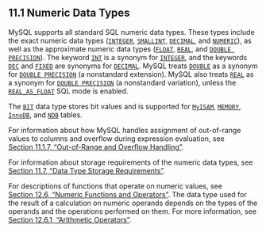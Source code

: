 ## 11.1 Numeric Data Types

MySQL supports all standard SQL numeric data types. These types include the exact numeric data types ([`INTEGER`](integer-types.md), [`SMALLINT`](integer-types.md), [`DECIMAL`](fixed-point-types.md), and [`NUMERIC`](fixed-point-types.md)), as well as the approximate numeric data types ([`FLOAT`](floating-point-types.md), [`REAL`](floating-point-types.md), and [`DOUBLE PRECISION`](floating-point-types.md)). The keyword [`INT`](integer-types.md) is a synonym for [`INTEGER`](integer-types.md), and the keywords [`DEC`](fixed-point-types.md) and [`FIXED`](fixed-point-types.md) are synonyms for [`DECIMAL`](fixed-point-types.md). MySQL treats [`DOUBLE`](floating-point-types.md) as a synonym for [`DOUBLE PRECISION`](floating-point-types.md) (a nonstandard extension). MySQL also treats [`REAL`](floating-point-types.md) as a synonym for [`DOUBLE PRECISION`](floating-point-types.md) (a nonstandard variation), unless the [`REAL_AS_FLOAT`](sql-mode.md#sqlmode_real_as_float) SQL mode is enabled.

The [`BIT`](bit-type.md) data type stores bit values and is supported for [`MyISAM`](myisam-storage-engine.md), [`MEMORY`](memory-storage-engine.md), [`InnoDB`](innodb-storage-engine.md), and [`NDB`](mysql-cluster.md) tables.

For information about how MySQL handles assignment of out-of-range values to columns and overflow during expression evaluation, see [Section 11.1.7, “Out-of-Range and Overflow Handling”](out-of-range-and-overflow.md).

For information about storage requirements of the numeric data types, see [Section 11.7, “Data Type Storage Requirements”](storage-requirements.md).

For descriptions of functions that operate on numeric values, see [Section 12.6, “Numeric Functions and Operators”](numeric-functions.md). The data type used for the result of a calculation on numeric operands depends on the types of the operands and the operations performed on them. For more information, see [Section 12.6.1, “Arithmetic Operators”](arithmetic-functions.md).

